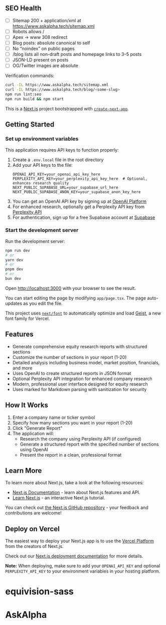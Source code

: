 ## SEO Health

- [ ] Sitemap 200 + application/xml at https://www.askalpha.tech/sitemap.xml
- [ ] Robots allows /
- [ ] Apex → www 308 redirect
- [ ] Blog posts: absolute canonical to self
- [ ] No “noindex” on public pages
- [ ] /blog lists all non-draft posts and homepage links to 3–5 posts
- [ ] JSON-LD present on posts
- [ ] OG/Twitter images are absolute

Verification commands:

```bash
curl -IL https://www.askalpha.tech/sitemap.xml
curl -IL https://www.askalpha.tech/blog/<some-slug>
npm run lint:seo
npm run build && npm start
```
This is a [Next.js](https://nextjs.org) project bootstrapped with [`create-next-app`](https://nextjs.org/docs/app/api-reference/cli/create-next-app).

## Getting Started

### Set up environment variables

This application requires API keys to function properly:

1. Create a `.env.local` file in the root directory
2. Add your API keys to the file:
   ```
   OPENAI_API_KEY=your_openai_api_key_here
   PERPLEXITY_API_KEY=your_perplexity_api_key_here  # Optional, enhances research quality
   NEXT_PUBLIC_SUPABASE_URL=your_supabase_url_here
   NEXT_PUBLIC_SUPABASE_ANON_KEY=your_supabase_anon_key_here
   ```
3. You can get an OpenAI API key by signing up at [OpenAI Platform](https://platform.openai.com/)
4. For enhanced research, optionally get a Perplexity API key from [Perplexity API](https://www.perplexity.ai/api)
5. For authentication, sign up for a free Supabase account at [Supabase](https://supabase.com/)

### Start the development server

Run the development server:

```bash
npm run dev
# or
yarn dev
# or
pnpm dev
# or
bun dev
```

Open [http://localhost:3000](http://localhost:3000) with your browser to see the result.

You can start editing the page by modifying `app/page.tsx`. The page auto-updates as you edit the file.

This project uses [`next/font`](https://nextjs.org/docs/app/building-your-application/optimizing/fonts) to automatically optimize and load [Geist](https://vercel.com/font), a new font family for Vercel.

## Features

- Generate comprehensive equity research reports with structured sections
- Customize the number of sections in your report (1-20)
- Detailed analysis including business model, market position, financials, and more
- Uses OpenAI to create structured reports in JSON format
- Optional Perplexity API integration for enhanced company research
- Modern, professional user interface designed for equity research
- Uses marked for Markdown parsing with sanitization for security

## How It Works

1. Enter a company name or ticker symbol
2. Specify how many sections you want in your report (1-20)
3. Click "Generate Report"
4. The application will:
   - Research the company using Perplexity API (if configured)
   - Generate a structured report with the specified number of sections using OpenAI
   - Present the report in a clean, professional format

## Learn More

To learn more about Next.js, take a look at the following resources:

- [Next.js Documentation](https://nextjs.org/docs) - learn about Next.js features and API.
- [Learn Next.js](https://nextjs.org/learn) - an interactive Next.js tutorial.

You can check out [the Next.js GitHub repository](https://github.com/vercel/next.js) - your feedback and contributions are welcome!

## Deploy on Vercel

The easiest way to deploy your Next.js app is to use the [Vercel Platform](https://vercel.com/new?utm_medium=default-template&filter=next.js&utm_source=create-next-app&utm_campaign=create-next-app-readme) from the creators of Next.js.

Check out our [Next.js deployment documentation](https://nextjs.org/docs/app/building-your-application/deploying) for more details.

**Note:** When deploying, make sure to add your `OPENAI_API_KEY` and optional `PERPLEXITY_API_KEY` to your environment variables in your hosting platform.
# equivision-sass
# AskAlpha
